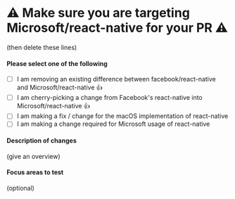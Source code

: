 # :warning: Make sure you are targeting Microsoft/react-native for your PR :warning:
(then delete these lines)

<!--
We are working on reducing the diff between Facebook's public version of react-native, and our Microsoft/react-native.  Long term, we want to remove the need for our version and only depend on Facebook's react-native.  In order to move in the right direction, new changes should be examined to ensure that we are doing the right thing.

If you are making a new change then one of the following should be done:
- Consider if it is possible to achieve the desired behavior without making a change to react-native.  Often a change can be made in a layer above react-native instead.
- Create a corresponding PR against [react-native on GitHub](https://github.com/facebook/react-native)
**Note:** Ideally you would wait for GitHub feedback before submitting to ISS, since we want to ensure that ISS doesn't deviate from GitHub.
-->

#### Please select one of the following
- [ ] I am removing an existing difference between facebook/react-native and Microsoft/react-native :thumbsup:
- [ ] I am cherry-picking a change from Facebook's react-native into Microsoft/react-native :thumbsup:
- [ ] I am making a fix / change for the macOS implementation of react-native
- [ ] I am making a change required for Microsoft usage of react-native

#### Description of changes

(give an overview)

#### Focus areas to test

(optional)




